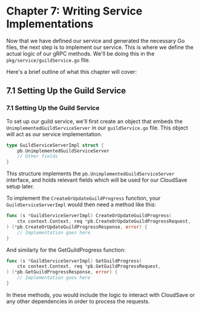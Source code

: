 # Chapter 7: Writing Service Implementations

Now that we have defined our service and generated the necessary Go files, 
the next step is to implement our service. 
This is where we define the actual logic of our gRPC methods. 
We'll be doing this in the `pkg/service/guildService.go` file.

Here's a brief outline of what this chapter will cover:

## 7.1 Setting Up the Guild Service

### 7.1 Setting Up the Guild Service
To set up our guild service, we'll first create an object that embeds the `UnimplementedGuildServiceServer` in our `guildService.go` file. This object will act as our service implementation.

```go
type GuildServiceServerImpl struct {
    pb.UnimplementedGuildServiceServer
    // Other fields
}
```

This structure implements the `pb.UnimplementedGuildServiceServer` interface, 
and holds relevant fields which will be used for our CloudSave setup later.

To implement the `CreateOrUpdateGuildProgress` function, your `GuildServiceServerImpl` would then 
need a method like this:

```go
func (s *GuildServiceServerImpl) CreateOrUpdateGuildProgress(
    ctx context.Context, req *pb.CreateOrUpdateGuildProgressRequest,
) (*pb.CreateOrUpdateGuildProgressResponse, error) {
	// Implementation goes here
}
```

And similarly for the GetGuildProgress function:

```go
func (s *GuildServiceServerImpl) GetGuildProgress(
    ctx context.Context, req *pb.GetGuildProgressRequest,
) (*pb.GetGuildProgressResponse, error) {
	// Implementation goes here
}
```

In these methods, you would include the logic to interact with CloudSave or 
any other dependencies in order to process the requests.